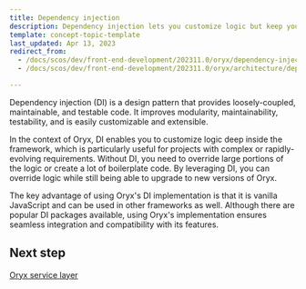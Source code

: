 ```yaml
---
title: Dependency injection
description: Dependency injection lets you customize logic but keep your project upgradable
template: concept-topic-template
last_updated: Apr 13, 2023
redirect_from:
  - /docs/scos/dev/front-end-development/202311.0/oryx/dependency-injection/dependency-injection.html
  - /docs/scos/dev/front-end-development/202311.0/oryx/architecture/dependency-injection/dependency-injection.html

---
```



Dependency injection (DI) is a design pattern that provides loosely-coupled, maintainable, and testable code. It improves modularity, maintainability, testability, and is easily customizable and extensible.

In the context of Oryx, DI enables you to customize logic deep inside the framework, which is particularly useful for projects with complex or rapidly-evolving requirements. Without DI, you need to override large portions of the logic or create a lot of boilerplate code. By leveraging DI, you can override logic while still being able to upgrade to new versions of Oryx.

The key advantage of using Oryx's DI implementation is that it is vanilla JavaScript and can be used in other frameworks as well. Although there are popular DI packages available, using Oryx's implementation ensures seamless integration and compatibility with its features.

## Next step

[Oryx service layer](/docs/dg/dev/frontend-development/{{page.version}}/oryx/architecture/dependency-injection/oryx-service-layer.html)
